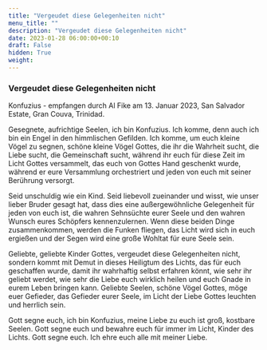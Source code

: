 ```yaml
---
title: "Vergeudet diese Gelegenheiten nicht"
menu_title: ""
description: "Vergeudet diese Gelegenheiten nicht"
date: 2023-01-28 06:00:00+00:10
draft: False
hidden: True
weight:
---
```

### Vergeudet diese Gelegenheiten nicht

Konfuzius - empfangen durch Al Fike am 13. Januar 2023, San Salvador Estate, Gran Couva, Trinidad.

Gesegnete, aufrichtige Seelen, ich bin Konfuzius. Ich komme, denn auch ich bin ein Engel in den himmlischen Gefilden. Ich komme, um euch kleine Vögel zu segnen, schöne kleine Vögel Gottes, die ihr die Wahrheit sucht, die Liebe sucht, die Gemeinschaft sucht, während ihr euch für diese Zeit im Licht Gottes versammelt, das euch von Gottes Hand geschenkt wurde, während er eure Versammlung orchestriert und jeden von euch mit seiner Berührung versorgt.

Seid unschuldig wie ein Kind. Seid liebevoll zueinander und wisst, wie unser lieber Bruder gesagt hat, dass dies eine außergewöhnliche Gelegenheit für jeden von euch ist, die wahren Sehnsüchte eurer Seele und den wahren Wunsch eures Schöpfers kennenzulernen. Wenn diese beiden Dinge zusammenkommen, werden die Funken fliegen, das Licht wird sich in euch ergießen und der Segen wird eine große Wohltat für eure Seele sein.

Geliebte, geliebte Kinder Gottes, vergeudet diese Gelegenheiten nicht, sondern kommt mit Demut in dieses Heiligtum des Lichts, das für euch geschaffen wurde, damit ihr wahrhaftig selbst erfahren könnt, wie sehr ihr geliebt werdet, wie sehr die Liebe euch wirklich heilen und euch Gnade in eurem Leben bringen kann. Geliebte Seelen, schöne Vögel Gottes, möge euer Gefieder, das Gefieder eurer Seele, im Licht der Liebe Gottes leuchten und herrlich sein.

Gott segne euch, ich bin Konfuzius, meine Liebe zu euch ist groß, kostbare Seelen. Gott segne euch und bewahre euch für immer im Licht, Kinder des Lichts. Gott segne euch. Ich ehre euch alle mit meiner Liebe.
